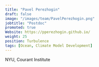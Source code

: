 ```yaml
---
title: "Pavel Perezhogin"
draft: false
image: "/images/team/PavelPerezhogin.png"
jobtitle: "Postdoc"
promoted: true
Website: https://pperezhogin.github.io/
weight: 25
position: Turbulence
tags: [Ocean, Climate Model Development]
---
```



NYU, Courant Institute
